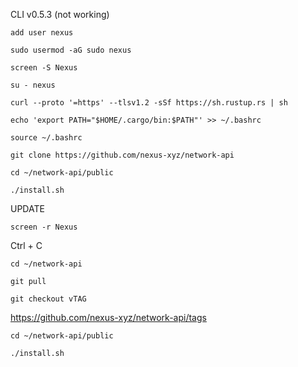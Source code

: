 CLI v0.5.3
(not working)

```shell
add user nexus
```

```shell
sudo usermod -aG sudo nexus
```

```shell
screen -S Nexus
```

```shell
su - nexus
```

```shell
curl --proto '=https' --tlsv1.2 -sSf https://sh.rustup.rs | sh
```

```shell
echo 'export PATH="$HOME/.cargo/bin:$PATH"' >> ~/.bashrc
```

```shell
source ~/.bashrc
```

```shell
git clone https://github.com/nexus-xyz/network-api
```

```shell
cd ~/network-api/public
```

```shell
./install.sh
```

UPDATE

```shell
screen -r Nexus
```

Ctrl + C

```shell
cd ~/network-api
```

```shell
git pull
```

```shell
git checkout vTAG 
```
https://github.com/nexus-xyz/network-api/tags

```shell
cd ~/network-api/public
```

```shell
./install.sh
```
